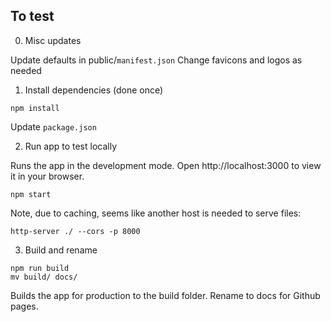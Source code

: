 ## To test

0. Misc updates

Update defaults in public/`manifest.json`
Change favicons and logos as needed

1. Install dependencies (done once)

```
npm install
```

Update `package.json`

2. Run app to test locally

Runs the app in the development mode.
Open http://localhost:3000 to view it in your browser.

```
npm start
```

Note, due to caching, seems like another host is needed to serve files:
```
http-server ./ --cors -p 8000
```

3. Build and rename

```
npm run build
mv build/ docs/
```

Builds the app for production to the build folder.
Rename to docs for Github pages.